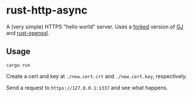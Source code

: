 # rust-http-async
A (very simple) HTTPS "hello world" server. Uses a [forked](https://github.com/youngspe/gj) version of [GJ](https://github.com/dwrensha/gj) and [rust-openssl](https://github.com/sfackler/rust-openssl).

## Usage
`cargo run`

Create a cert and key at `./new.cert.crt` and `./new.cert.key`, respectively.

Send a request to `https://127.0.0.1:1337` and see what happens.
